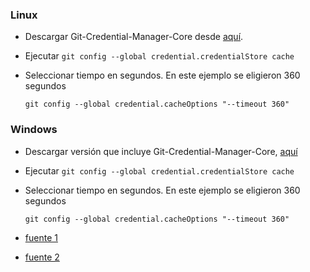 ### Linux

- Descargar Git-Credential-Manager-Core desde [aquí](https://github.com/microsoft/Git-Credential-Manager-Core#other-ubuntudebian-distributions).
- Ejecutar ```git config --global credential.credentialStore cache```
- Seleccionar tiempo en segundos. En este ejemplo se eligieron 360 segundos

  ```git config --global credential.cacheOptions "--timeout 360"```
  
### Windows

- Descargar versión que incluye Git-Credential-Manager-Core, [aquí](Git-2.33.0-32-bit.exe
  )
- Ejecutar ```git config --global credential.credentialStore cache```
- Seleccionar tiempo en segundos. En este ejemplo se eligieron 360 segundos
  
  ```git config --global credential.cacheOptions "--timeout 360"```


- [fuente 1](https://docs.github.com/en/get-started/getting-started-with-git/caching-your-github-credentials-in-git)
- [fuente 2](https://github.com/microsoft/Git-Credential-Manager-Core/blob/main/docs/linuxcredstores.md#3-gits-built-in-credential-cache)
